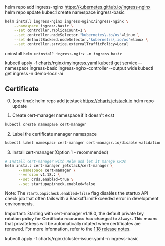 helm repo add ingress-nginx https://kubernetes.github.io/ingress-nginx
helm repo update
kubectl create namespace ingress-basic

```bash
helm install ingress-nginx ingress-nginx/ingress-nginx \
    --namespace ingress-basic \
    --set controller.replicaCount=1 \
    --set controller.nodeSelector."kubernetes\.io/os"=linux \
    --set defaultBackend.nodeSelector."kubernetes\.io/os"=linux \
    --set controller.service.externalTrafficPolicy=Local

```
uninstall
`helm uninstall ingress-nginx -n ingress-basic`

kubectl apply -f charts/nginx/myingress.yaml
kubectl get service --namespace ingress-basic ingress-nginx-controller --output wide
kubectl get ingress -n demo-local-ai 

## Certificate

0. (one time):
helm repo add jetstack https://charts.jetstack.io
helm repo update

1. Create cert-manager namespace if it doesn't exist
```bash
kubectl create namespace cert-manager
```

2. Label the certificate manager namespace
```bash
kubectl label namespace cert-manager cert-manager.io/disable-validation=true
```

3. Install cert-manager (Option 1 - recommended)
```bash
# Install cert-manager with Helm and let it manage CRDs
helm install cert-manager jetstack/cert-manager \
      --namespace cert-manager \
      --version v1.18.2 \
      --set crds.enabled=true \
      --set startupapicheck.enabled=false
```

Note: The `startupapicheck.enabled=false` flag disables the startup API check job that often fails with a BackoffLimitExceeded error in development environments.

Important: Starting with cert-manager v1.18.0, the default private key rotation policy for Certificate resources has changed to `Always`. This means that private keys will be automatically rotated when certificates are renewed. For more information, refer to the [1.18 release notes](https://cert-manager.io/docs/releases/release-notes/release-notes-1.18).


kubectl apply -f charts/nginx/cluster-issuer.yaml -n ingress-basic